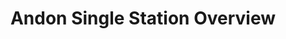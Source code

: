 ---
layout: article
title: Andon Single Station Overview
description: 
  - This template gives you an overview of several workstations to react quickly to possible problems at a single station. This template can be used in production (make-to-order production) and in assembly.
lang: en
weight: 1000
isDraft: false
ref: Andon-Single-Station-Overview
category:
  - Andon
  - Production
  - Logistics
image: Andon-Single-Station-Overview.png
image_thumbnail: Andon-Single-Station-Overview_thumbnail.png
download: Andon-Single-Station-Overview.pbmx
overview_description:
overview_benefits:
overview_data_sources:
---